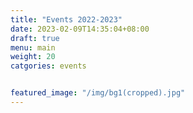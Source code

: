 ```yaml
---
title: "Events 2022-2023"
date: 2023-02-09T14:35:04+08:00
draft: true
menu: main
weight: 20
catgories: events


featured_image: "/img/bg1(cropped).jpg"
---
```

